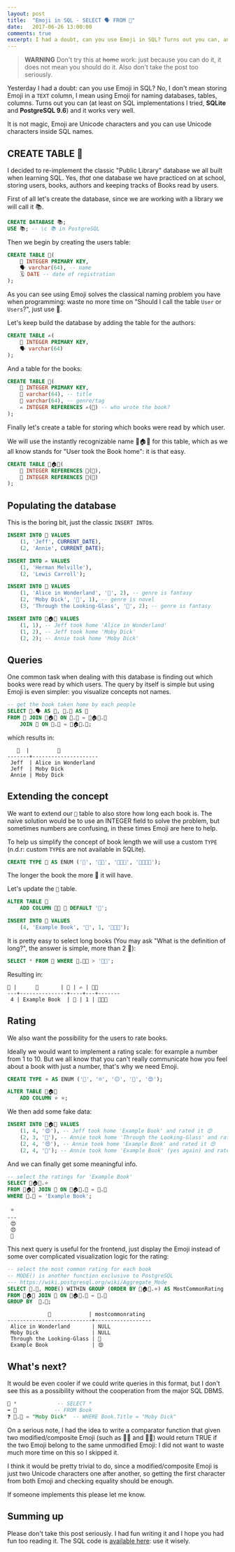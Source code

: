 ```yaml
---
layout: post
title:  "Emoji in SQL - SELECT 🗣 FROM 👤"
date:   2017-06-26 13:00:00
comments: true
excerpt: I had a doubt, can you use Emoji in SQL? Turns out you can, and it works very well.
---
```


<script src="//twemoji.maxcdn.com/2/twemoji.min.js?2.3.0"></script>
<script>
window.onload = function() {
  twemoji.size = '72x72';
  twemoji.parse(document.body);
}
</script>
<style>
img.emoji {
	margin: 0px !important;
	display: inline !important;
	box-shadow: none !important;
	height: 1em !important;
	width: 1em !important;
	margin: 0 .05em 0 .1em !important;
	vertical-align: -0.1em !important;
}
.highlight .err {
	color: black !important;
	background-color: transparent !important;
}

</style>

> **WARNING** Don't try this at ~~home~~ work: just because you can do it, it does not mean you should do it. Also don't take the post too seriously.

Yesterday I had a doubt: can you use Emoji in SQL? No, I don't mean storing Emoji in a `TEXT` column, I mean using Emoji for naming databases, tables, columns. Turns out you can (at least on SQL implementations I tried, **SQLite** and **PostgreSQL 9.6**) and it works very well.

It is not magic, Emoji are Unicode characters and you can use Unicode characters inside SQL names.

## CREATE TABLE 👤

I decided to re-implement the classic "Public Library" database we all built when learning SQL. Yes, *that* one database we have practiced on at school, storing users, books, authors and keeping tracks of Books read by users.

First of all let's create the database, since we are working with a library we will call it 📚.

```sql
CREATE DATABASE 📚;
USE 📚; -- \c 📚 in PostgreSQL
```

Then we begin by creating the users table:

```sql
CREATE TABLE 👤(
	🔑 INTEGER PRIMARY KEY,
	🗣 varchar(64), -- name
	🗓 DATE -- date of registration
);
```

As you can see using Emoji solves the classical naming problem you have when programming: waste no more time on "Should I call the table `User` or `Users`?", just use 👤.

Let's keep build the database by adding the table for the authors:

```sql
CREATE TABLE ✍(
	🔑 INTEGER PRIMARY KEY,
	🗣 varchar(64)
);
```

And a table for the books:

```sql
CREATE TABLE 📕(
	🔑 INTEGER PRIMARY KEY,
	💬 varchar(64), -- title
	🔖 varchar(64), -- genre/tag
	✍ INTEGER REFERENCES ✍(🔑) -- who wrote the book?
);
```

Finally let's create a table for storing which books were read by which user.

We will use the instantly recognizable name 👤🏠📕 for this table, which as we all know stands for "User took the Book home": it is that easy.

```sql
CREATE TABLE 👤🏠📕(
	👤 INTEGER REFERENCES 👤(🔑),
	📕 INTEGER REFERENCES 📕(🔑)
);
```

## Populating the database

This is the boring bit, just the classic `INSERT INTO`s.

```sql
INSERT INTO 👤 VALUES
	(1, 'Jeff', CURRENT_DATE),
	(2, 'Annie', CURRENT_DATE);

INSERT INTO ✍ VALUES
	(1, 'Herman Melville'),
	(2, 'Lewis Carroll');

INSERT INTO 📕 VALUES
	(1, 'Alice in Wonderland', '🔮', 2), -- genre is fantasy
	(2, 'Moby Dick', '📖', 1), -- genre is novel
	(3, 'Through the Looking-Glass', '🔮', 2); -- genre is fantasy

INSERT INTO 👤🏠📕 VALUES
	(1, 1), -- Jeff took home 'Alice in Wonderland'
	(1, 2), -- Jeff took home 'Moby Dick'
	(2, 2);	-- Annie took home 'Moby Dick'
```

## Queries

One common task when dealing with this database is finding out which books were read by which users. The query by itself is simple but using Emoji is even simpler: you visualize concepts not names.

```sql
-- get the book taken home by each people
SELECT 👤.🗣 AS 👤, 📕.💬 AS 📕
FROM 👤 JOIN 👤🏠📕 ON 👤.🔑 = 👤🏠📕.👤
	JOIN 📕 ON 📕.🔑 = 👤🏠📕.📕;
```

which results in:

```
   👤  |         📕
-------+---------------------
 Jeff  | Alice in Wonderland
 Jeff  | Moby Dick
 Annie | Moby Dick
```

## Extending the concept

We want to extend our `📕` table to also store how long each book is. The naive solution would be to use an INTEGER field to solve the problem, but sometimes numbers are confusing, in these times Emoji are here to help.

To help us simplify the concept of book length we will use a custom `TYPE` (n.d.r: custom `TYPE`s are not available in SQLite).

```sql
CREATE TYPE 📄 AS ENUM ('📄', '📄📄', '📄📄📄', '📄📄📄📄');
```

The longer the book the more 📄 it will have.

Let's update the `📕` table.

```sql
ALTER TABLE 📕
	ADD COLUMN 🔢📄 📄 DEFAULT '📄';

INSERT INTO 📕 VALUES
	(4, 'Example Book', '🔮', 1, '📄📄📄');
```

It is pretty easy to select long books (You may ask "What is the definition of long?", the answer is simple, more than 2 📄):

```sql
SELECT * FROM 📕 WHERE 📕.🔢📄 > '📄📄';
```

Resulting in:

```
🔑 |      💬       | 🔖 | ✍ | 🔢📄
---+---------------+----+---+-------
 4 | Example Book  | 📖 | 1 | 📄📄📄
```

## Rating

We also want the possibility for the users to rate books.

Ideally we would want to implement a rating scale: for example a number from 1 to 10. But we all know that you can't really communicate how you feel about a book with just a number, that's why we need Emoji.

```sql
CREATE TYPE ⭐ AS ENUM ('🤢', '☹', '😐', '🙂', '😍');

ALTER TABLE 👤🏠📕
	ADD COLUMN ⭐ ⭐;
```

We then add some fake data:

```sql
INSERT INTO 👤🏠📕 VALUES
	(1, 4, '😍'), -- Jeff took home 'Example Book' and rated it 😍
	(2, 3, '🙂'), -- Annie took home 'Through the Looking-Glass' and rated it 🙂
	(2, 4, '😍'), -- Annie took home 'Example Book' and rated it 😍
	(2, 4, '🤢'); -- Annie took home 'Example Book' (yes again) and rated it 🤢
```

And we can finally get some meaningful info.

```sql
-- select the ratings for 'Example Book'
SELECT 👤🏠📕.⭐
FROM 👤🏠📕 JOIN 📕 ON 👤🏠📕.📕 = 📕.🔑
WHERE 📕.💬 = 'Example Book';
```

```
 ⭐
---
 😍
 😍
 🤢
```

This next query is useful for the frontend, just display the Emoji instead of some over complicated visualization logic for the rating:

```sql
-- select the most common rating for each book
-- MODE() is another function exclusive to PostgreSQL
--- https://wiki.postgresql.org/wiki/Aggregate_Mode
SELECT 📕.💬, MODE() WITHIN GROUP (ORDER BY 👤🏠📕.⭐) AS MostCommonRating
FROM 👤🏠📕 JOIN 📕 ON 👤🏠📕.📕 = 📕.🔑
GROUP BY  📕.🔑;
```

```
             💬            | mostcommonrating
---------------------------+------------------
 Alice in Wonderland       | NULL
 Moby Dick                 | NULL
 Through the Looking-Glass | 🙂
 Example Book              | 😍

```

## What's next?

It would be even cooler if we could write queries in this format, but I don't see this as a possibility without the cooperation from the major SQL DBMS.

```sql
🔎 * 			-- SELECT *
➡️ 📕 			-- FROM Book
❓ 📕.💬 = "Moby Dick"  -- WHERE Book.Title = "Moby Dick"
```

On a serious note, I had the idea to write a comparator function that given two modified/composite Emoji (such as 🎅🏿 and 🎅🏻) would return TRUE if the two Emoji belong to the same unmodified Emoji: I did not want to waste much more time on this so I skipped it.

I think it would be pretty trivial to do, since a modified/composite Emoji is just two Unicode characters one after another, so getting the first character from both Emoji and checking equality should be enough.

If someone implements this please let me know.

## Summing up

Please don't take this post seriously. I had fun writing it and I hope you had fun too reading it. The SQL code is [available here](https://gist.github.com/crisbal/f072ecb8d43a8ecc58dda968e88417bb): use it wisely.

